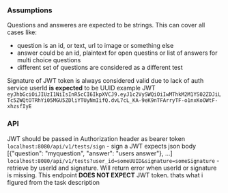 ### Assumptions
Questions and answeres are expected to be strings. This can cover all cases like:
* question is an id, or text, url to image or something else
* answer could be an id, plaintext for open questins or list of answers for multi choice questions
* different set of questions are considered as a different test

Signature of JWT token is always considered valid due to lack of auth service
userId **is expected** to be UUID
example JWT `eyJhbGciOiJIUzI1NiIsInR5cCI6IkpXVCJ9.eyJ1c2VySWQiOiIwMThkM2M1YS02ZDJiLTc5ZWQtOTRhYi05MGU5ZDliYTUyNmIifQ.dvL7cL_KA-9eK9nTFArryTF-o1nxKoOWtF-xhzsfIyE`


### API
JWT should be passed in Authorization header as bearer token
`localhost:8080/api/v1/tests/sign` - sign a JWT expects json body [{"question": "myquestion", "answer": "users answer"}, ...]
`localhost:8080/api/v1/tests?user_id=someUUID&signature=someSignature` - retrieve by userId and signature. Will return error when userId or signature is missing. This endpoint **DOES NOT EXPECT** JWT token. thats what i figured from the task description
